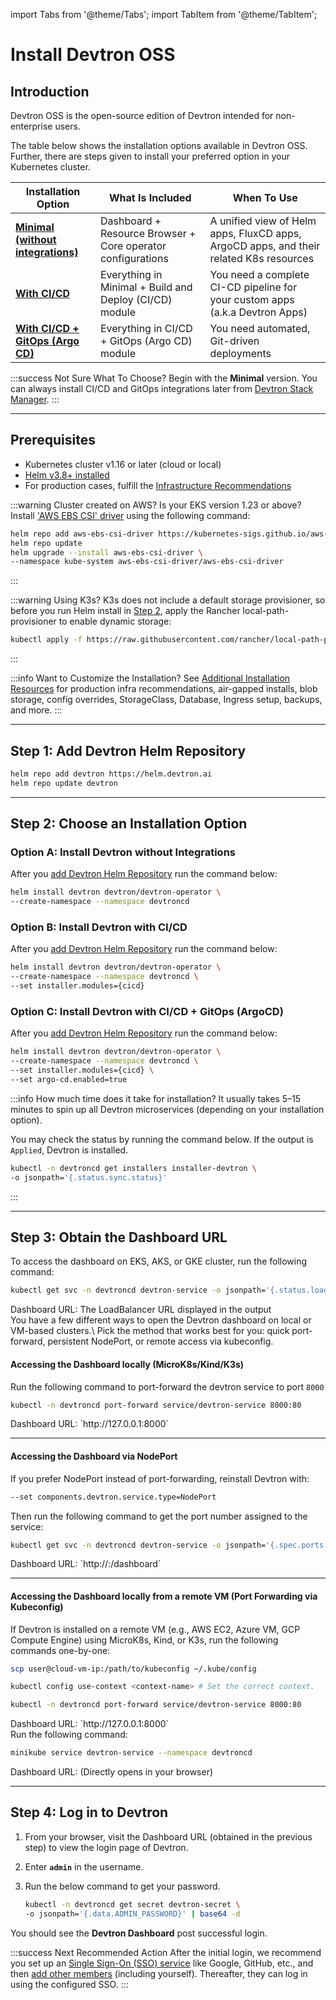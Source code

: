 import Tabs from '@theme/Tabs';
import TabItem from '@theme/TabItem';

# Install Devtron OSS

## Introduction

Devtron OSS is the open-source edition of Devtron intended for non-enterprise users.

The table below shows the installation options available in Devtron OSS. Further, there are steps given to install your preferred option in your Kubernetes cluster.

| Installation Option                                                                                      | What Is Included                                            | When To Use                                                                            |
| -------------------------------------------------------------------------------------------------------- | ----------------------------------------------------------- | -------------------------------------------------------------------------------------- |
| [**Minimal (without integrations)**](#option-a-install-devtron-without-integrations)     | Dashboard + Resource Browser + Core operator configurations | A unified view of Helm apps, FluxCD apps, ArgoCD apps, and their related K8s resources |
| [**With CI/CD**](#option-b-install-devtron-with-cicd)                                   | Everything in Minimal + Build and Deploy (CI/CD) module     | You need a complete CI-CD pipeline for your custom apps (a.k.a Devtron Apps)           |
| [**With CI/CD + GitOps (Argo CD)**](#option-c-install-devtron-with-cicd--gitops-argocd) | Everything in CI/CD + GitOps (Argo CD) module               | You need automated, Git-driven deployments                                             |

:::success Not Sure What To Choose?
Begin with the **Minimal** version. You can always install CI/CD and GitOps integrations later from [Devtron Stack Manager](../../user-guide/integrations/).
:::

---

## Prerequisites

* Kubernetes cluster v1.16 or later (cloud or local)
* [Helm v3.8+ installed](https://helm.sh/docs/intro/install/)
* For production cases, fulfill the [Infrastructure Recommendations](prod-infra.md)

:::warning Cluster created on AWS? Is your EKS version 1.23 or above?
Install ['AWS EBS CSI' driver](https://docs.aws.amazon.com/eks/latest/userguide/ebs-csi.html) using the following command:

```bash
helm repo add aws-ebs-csi-driver https://kubernetes-sigs.github.io/aws-ebs-csi-driver
helm repo update
helm upgrade --install aws-ebs-csi-driver \
--namespace kube-system aws-ebs-csi-driver/aws-ebs-csi-driver
```
:::

:::warning Using K3s?
K3s does not include a default storage provisioner, so before you run Helm install in [Step 2](devtron-oss.md#step-2-choose-an-installation-option), apply the Rancher local-path-provisioner to enable dynamic storage:

```bash
kubectl apply -f https://raw.githubusercontent.com/rancher/local-path-provisioner/master/deploy/local-path-storage.yaml
```
:::

:::info Want to Customize the Installation?
See [Additional Installation Resources](../../reference/README.md) for production infra recommendations, air-gapped installs, blob storage, config overrides, StorageClass, Database, Ingress setup, backups, and more.
:::

---

## Step 1: Add Devtron Helm Repository

```bash
helm repo add devtron https://helm.devtron.ai
helm repo update devtron
```

---

## Step 2: Choose an Installation Option

### Option A: Install Devtron without Integrations

After you [add Devtron Helm Repository](#step-1-add-devtron-helm-repository) run the command below:

```bash
helm install devtron devtron/devtron-operator \
--create-namespace --namespace devtroncd
```

### Option B: Install Devtron with CI/CD

After you [add Devtron Helm Repository](#step-1-add-devtron-helm-repository) run the command below:

```bash
helm install devtron devtron/devtron-operator \
--create-namespace --namespace devtroncd \
--set installer.modules={cicd}
```

### Option C: Install Devtron with CI/CD + GitOps (ArgoCD)

After you [add Devtron Helm Repository](#step-1-add-devtron-helm-repository) run the command below:

```bash
helm install devtron devtron/devtron-operator \
--create-namespace --namespace devtroncd \
--set installer.modules={cicd} \
--set argo-cd.enabled=true
```

:::info How much time does it take for installation?
It usually takes 5–15 minutes to spin up all Devtron microservices (depending on your installation option).

You may check the status by running the command below. If the output is `Applied`, Devtron is installed.

```bash
kubectl -n devtroncd get installers installer-devtron \
-o jsonpath='{.status.sync.status}'
```

:::

---

## Step 3: Obtain the Dashboard URL

<Tabs>
<TabItem label="For EKS/AKS/GKE" value="For EKS/AKS/GKE">
To access the dashboard on EKS, AKS, or GKE cluster, run the following command:

```bash
kubectl get svc -n devtroncd devtron-service -o jsonpath='{.status.loadBalancer.ingress}'
```

<div style={{ color: "purple" }}>
  <span style={{ fontWeight: "bold" }}>Dashboard URL: </span>
  <span>The LoadBalancer URL displayed in the output</span>
</div>

</TabItem>

<TabItem label="MicroK8s/Kind/K3s (and Cloud VMs)" value="MicroK8s/Kind/K3s (and Cloud VMs)">
You have a few different ways to open the Devtron dashboard on local or VM-based clusters.\
Pick the method that works best for you: quick port-forward, persistent NodePort, or remote access via kubeconfig.

#### Accessing the Dashboard locally (MicroK8s/Kind/K3s)

Run the following command to port-forward the devtron service to port `8000`

```bash
kubectl -n devtroncd port-forward service/devtron-service 8000:80
```

<div style={{ color: "purple" }}>
  <span style={{ fontWeight: "bold" }}>Dashboard URL: </span>
  <span>`http://127.0.0.1:8000`</span>
</div>

---

#### Accessing the Dashboard via NodePort

If you prefer NodePort instead of port-forwarding, reinstall Devtron with:

```bash
--set components.devtron.service.type=NodePort
```

Then run the following command to get the port number assigned to the service:

```bash
kubectl get svc -n devtroncd devtron-service -o jsonpath='{.spec.ports[0].nodePort}'
```

<div style={{ color: "purple" }}>
  <span style={{ fontWeight: "bold" }}>Dashboard URL: </span>
  <span>`http://<HOST_IP>:<NODEPORT>/dashboard`</span>
</div>

---

#### Accessing the Dashboard locally from a remote VM (Port Forwarding via Kubeconfig)

If Devtron is installed on a remote VM (e.g., AWS EC2, Azure VM, GCP Compute Engine) using MicroK8s, Kind, or K3s, run the following commands one-by-one:

```bash
scp user@cloud-vm-ip:/path/to/kubeconfig ~/.kube/config 

kubectl config use-context <context-name> # Set the correct context.

kubectl -n devtroncd port-forward service/devtron-service 8000:80
```

<div style={{ color: "purple" }}>
  <span style={{ fontWeight: "bold" }}>Dashboard URL: </span>
  <span>`http://127.0.0.1:8000`</span>
</div>


</TabItem>

<TabItem label="Minikube" value="Minikube">
Run the following command:

```bash
minikube service devtron-service --namespace devtroncd
```

<div style={{ color: "purple" }}>
  <span style={{ fontWeight: "bold" }}>Dashboard URL: </span>
  <span>(Directly opens in your browser)</span>
</div>

</TabItem>
</Tabs>

---

## Step 4: Log in to Devtron

1. From your browser, visit the Dashboard URL (obtained in the previous step) to view the login page of Devtron.
2. Enter **`admin`** in the username.
3.  Run the below command to get your password.

    ```bash
    kubectl -n devtroncd get secret devtron-secret \
    -o jsonpath='{.data.ADMIN_PASSWORD}' | base64 -d
    ```

You should see the **Devtron Dashboard** post successful login.

:::success Next Recommended Action
After the initial login, we recommend you set up an [Single Sign-On (SSO) service](../../user-guide/global-configurations/sso-login.md) like Google, GitHub, etc., and then [add other members](../../user-guide/global-configurations/authorization/user-access.md#add-users) (including yourself). Thereafter, they can log in using the configured SSO.
:::
